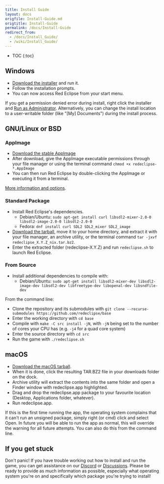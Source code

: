 ```yaml
---
title: Install Guide
layout: docs
origfile: Install-Guide.md
origtitle: Install-Guide
permalink: /docs/Install-Guide
redirect_from:
  - /docs/Install_Guide/
  - /wiki/Install_Guide/
---
```

* TOC
{:toc}
## Windows
- [Download the installer](/download/windows) and run it.
- Follow the installation prompts.
- You can now access Red Eclipse from your start menu.

If you get a permission denied error during install, right click the installer and [Run as Administrator](http://windows.microsoft.com/en-us/windows7/how-do-i-run-an-application-once-with-a-full-administrator-access-token). Alternatively, you can change the install location to a user-writable folder (like "[My] Documents") during the install process.

## GNU/Linux or BSD
### AppImage
- [Download the stable AppImage](/download/appimage)
- After download, give the AppImage executable permissions through your file manager or using the terminal command `chmod +x redeclipse-*.AppImage`
- You can then run Red Eclipse by double-clicking the AppImage or executing it from a terminal.

[More information and options](AppImages).

### Standard Package
- Install Red Eclipse's dependencies.
    - Debian/Ubuntu: `sudo apt-get install curl libsdl2-mixer-2.0-0 libsdl2-image-2.0-0 libsdl2-2.0-0`
    - Fedora: `dnf install curl SDL2 SDL2_mixer SDL2_image`
- [Download the tarball](/download/linux), move it to your home directory, and extract it with your file manager, an archive utility, or the terminal command `tar -jxvf redeclipse_X.Y.Z_nix.tar.bz2`.
- Enter the extracted folder (redeclipse-X.Y.Z) and run `redeclipse.sh` to launch Red Eclipse.

### From Source
- Install additional dependencies to compile with:
    - Debian/Ubuntu: `sudo apt-get install libsdl2-mixer-dev libsdl2-image-dev libsdl2-dev libfreetype-dev libopenal-dev libsndfile-dev`

From the command line:
- Clone the repository and its submodules with `git clone --recurse-submodules https://github.com/redeclipse/base`
- Enter the working directory with `cd base`
- Compile with `make -C src install -jN`, with `-jN` being set to the number of cores your CPU has (e.g. `-j4` for a quad core system)
- Enter the source directory with `cd src`
- Run the game with `./redeclipse.sh`

## macOS
- [Download the macOS tarball](/download/macos).
- When it is done, click the resulting TAR.BZ2 file in your downloads folder on the dock.
- Archive utility will extract the contents into the same folder and open a Finder window with redeclipse.app highlighted.
- Drag and drop the redeclipse.app package to your favourite location (Desktop, Applications folder, whatever).
- Run redeclipse.app.

If this is the first time running the app, the operating system complains that it can't run an unsigned package, simply right (or cmd) click and select Open. In future you will be able to run the app as normal, this will override the warning for all future attempts. You can also do this from the command line.

## If you get stuck
Don't panic! If you have trouble working out how to install and run the game, you can get assistance on our [Discord](/discord) or [Discussions](/discuss). Please be ready to provide as much information as possible, especially what operating system you're on and specifically which package you're trying to install!
